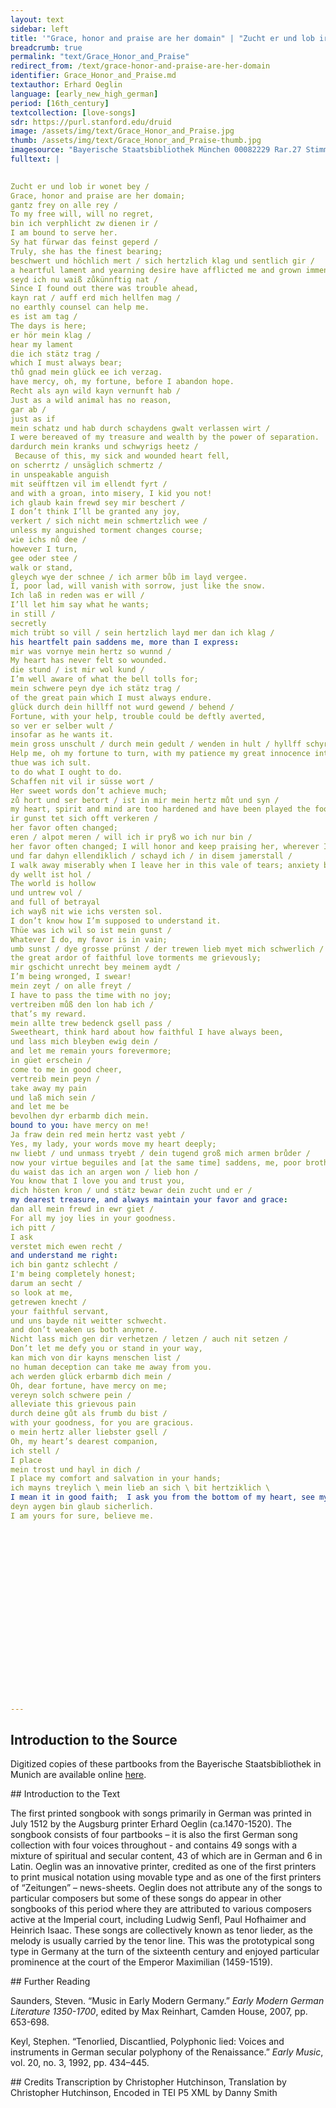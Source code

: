 ```yaml
---
layout: text
sidebar: left
title: '"Grace, honor and praise are her domain" | "Zucht er und lob ir wonet bey"'
breadcrumb: true
permalink: "text/Grace_Honor_and_Praise"
redirect_from: /text/grace-honor-and-praise-are-her-domain
identifier: Grace_Honor_and_Praise.md
textauthor: Erhard Oeglin
language: [early_new_high_german]
period: [16th_century]
textcollection: [love-songs]
sdr: https://purl.stanford.edu/druid 
image: /assets/img/text/Grace_Honor_and_Praise.jpg
thumb: /assets/img/text/Grace_Honor_and_Praise-thumb.jpg
imagesource: "Bayerische Staatsbibliothek München 00082229 Rar.27 Stimme T f.42v [Public Domain]"
fulltext: |
  

Zucht er und lob ir wonet bey /
Grace, honor and praise are her domain;
gantz frey on alle rey /
To my free will, will no regret,
bin ich verphlicht zw dienen ir /
I am bound to serve her.
Sy hat fürwar das feinst geperd /
Truly, she has the finest bearing;
beschwert und höchlich mert / sich hertzlich klag und sentlich gir /
a heartful lament and yearning desire have afflicted me and grown immensely
seyd ich nu waiß zůkünnftig nat /
Since I found out there was trouble ahead,
kayn rat / auff erd mich hellfen mag /
no earthly counsel can help me.
es ist am tag /
The days is here;
er hör mein klag /
hear my lament
die ich stätz trag /
which I must always bear;
thů gnad mein glück ee ich verzag.
have mercy, oh, my fortune, before I abandon hope.
Recht als ayn wild kayn vernunft hab /
Just as a wild animal has no reason,
gar ab /
just as if
mein schatz und hab durch schaydens gwalt verlassen wirt /
I were bereaved of my treasure and wealth by the power of separation.
dardurch mein kranks und schwyrigs heetz /
 Because of this, my sick and wounded heart fell,
on scherrtz / unsäglich schmertz /
in unspeakable anguish
mit seüfftzen vil im ellendt fyrt /
and with a groan, into misery, I kid you not!
ich glaub kain frewd sey mir beschert /
I don’t think I’ll be granted any joy,
verkert / sich nicht mein schmertzlich wee /
unless my anguished torment changes course;
wie ichs nů dee /
however I turn,
gee oder stee /
walk or stand,
gleych wye der schnee / ich armer bůb im layd vergee.
I, poor lad, will vanish with sorrow, just like the snow.
Ich laß in reden was er will /
I’ll let him say what he wants;
in still /
secretly
mich trübt so vill / sein hertzlich layd mer dan ich klag /
his heartfelt pain saddens me, more than I express:
mir was vornye mein hertz so wunnd /
My heart has never felt so wounded.
die stund / ist mir wol kund /
I’m well aware of what the bell tolls for;
mein schwere peyn dye ich stätz trag /
of the great pain which I must always endure.
glück durch dein hillff not wurd gewend / behend /
Fortune, with your help, trouble could be deftly averted,
so ver er selber wult /
insofar as he wants it.
mein gross unschult / durch mein gedult / wenden in hult / hyllff schyr mein glück
Help me, oh my fortune to turn, with my patience my great innocence into favor;
thue was ich sult.
to do what I ought to do.
Schaffen nit vil ir süsse wort /
Her sweet words don’t achieve much;
zů hort und ser betort / ist in mir mein hertz můt und syn /
my heart, spirit and mind are too hardened and have been played the fool;
ir gunst tet sich offt verkeren /
her favor often changed;
eren / alpot meren / will ich ir pryß wo ich nur bin /
her favor often changed; I will honor and keep praising her, wherever I am and wherever I go;
und far dahyn ellendiklich / schayd ich / in disem jamerstall /
I walk away miserably when I leave her in this vale of tears; anxiety brings misfortune.
dy wellt ist hol /
The world is hollow
und untrew vol /
and full of betrayal
ich wayß nit wie ichs versten sol.
I don’t know how I’m supposed to understand it. 
Thüe was ich wil so ist mein gunst /
Whatever I do, my favor is in vain;
umb sunst / dye grosse prünst / der trewen lieb myet mich schwerlich /
the great ardor of faithful love torments me grievously;
mir gschicht unrecht bey meinem aydt /
I’m being wronged, I swear!
mein zeyt / on alle freyt /
I have to pass the time with no joy;
vertreiben můß den lon hab ich /
that’s my reward.
mein allte trew bedenck gsell pass /
Sweetheart, think hard about how faithful I have always been,
und lass mich bleyben ewig dein /
and let me remain yours forevermore;
in güet erschein /
come to me in good cheer,
vertreib mein peyn /
take away my pain
und laß mich sein /
and let me be
bevolhen dyr erbarmb dich mein.
bound to you: have mercy on me!
Ja fraw dein red mein hertz vast yebt /
Yes, my lady, your words move my heart deeply;
nw liebt / und unmass tryebt / dein tugend groß mich armen brůder /
now your virtue beguiles and [at the same time] saddens, me, poor brother that I am, without measure.
du waist das ich an argen won / lieb hon / 
You know that I love you and trust you,
dich hösten kron / und stätz bewar dein zucht und er /
my dearest treasure, and always maintain your favor and grace:
dan all mein frewd in ewr giet /
For all my joy lies in your goodness.
ich pitt /
I ask
verstet mich ewen recht /
and understand me right:
ich bin gantz schlecht /
I'm being completely honest;
darum an secht /
so look at me,
getrewen knecht /
your faithful servant,
und uns bayde nit weitter schwecht.
and don’t weaken us both anymore.
Nicht lass mich gen dir verhetzen / letzen / auch nit setzen /
Don’t let me defy you or stand in your way,
kan mich von dir kayns menschen list /
no human deception can take me away from you.
ach werden glück erbarmb dich mein /
Oh, dear fortune, have mercy on me;
vereyn solch schwere pein /
alleviate this grievous pain
durch deine gůt als frumb du bist /
with your goodness, for you are gracious.
o mein hertz aller liebster gsell /
Oh, my heart’s dearest companion,
ich stell /
I place
mein trost und hayl in dich /
I place my comfort and salvation in your hands;
ich mayns treylich \ mein lieb an sich \ bit hertziklich \
I mean it in good faith;  I ask you from the bottom of my heart, see my devotion:
deyn aygen bin glaub sicherlich.
I am yours for sure, believe me.





















--- 
```

## Introduction to the Source 
<p>Digitized copies of these partbooks from the Bayerische Staatsbibliothek in Munich are available online <a href="https://stimmbuecher.digitale-sammlungen.de//view?id=bsb00082229">here</a>.</p>
## Introduction to the Text 
<p>The first printed songbook with songs primarily in German was printed in July 1512 by the Augsburg printer Erhard Oeglin (ca.1470-1520). The songbook consists of four partbooks – it is also the first German song collection with four voices throughout - and contains 49 songs with a mixture of spiritual and secular content, 43 of which are in German and 6 in Latin. Oeglin was an innovative printer, credited as one of the first printers to print musical notation using movable type and as one of the first printers of “Zeitungen” – news-sheets. Oeglin does not attribute any of the songs to particular composers but some of these songs do appear in other songbooks of this period where they are attributed to various composers active at the Imperial court, including Ludwig Senfl, Paul Hofhaimer and Heinrich Isaac. These songs are collectively known as tenor lieder, as the melody is usually carried by the tenor line. This was the prototypical song type in Germany at the turn of the sixteenth century and enjoyed particular prominence at the court of the Emperor Maximilian (1459-1519).</p>
## Further Reading 
<p>Saunders, Steven. “Music in Early Modern Germany.” <em>Early Modern German Literature 1350-1700</em>, edited by Max Reinhart, Camden House, 2007, pp. 653-698.</p> <p>Keyl, Stephen. “Tenorlied, Discantlied, Polyphonic lied: Voices and instruments in German secular polyphony of the Renaissance.” <em>Early Music</em>, vol. 20, no. 3, 1992, pp. 434–445.</p>
## Credits
Transcription by Christopher Hutchinson, Translation by Christopher Hutchinson, Encoded in TEI P5 XML by Danny Smith
